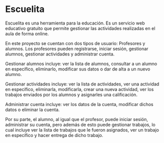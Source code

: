 # Escuelita
Escuelita es una herramienta para la educación. Es un servicio web educativo gratuito que permite gestionar las actividades realizadas en el aula de forma online.

En este proyecto se cuentan con dos tipos de usuario: Profesores y alumnos. Los profesores pueden registrarse, iniciar sesión, gestionar alumnos, gestionar actividades y administrar cuenta.

Gestionar alumnos incluye: ver la lista de alumnos, consultar a un alumno en específico, eliminarlo, modificar sus datos o dar de alta a un nuevo alumno. 

Gestionar actividades incluye: ver la lista de actividades, ver una actividad en específico, eliminarla, modificarla, crear una nueva actividad, ver los trabajos enviados por los alumnos y asignarles una calificación. 

Administrar cuenta incluye: ver los datos de la cuenta, modificar dichos datos o eliminar la cuenta. 

Por su parte, el alumno, al igual que el profesor, puede iniciar sesión, administrar su cuenta, pero además de esto puede gestionar trabajos, lo cual incluye ver la lista de trabajos que le fueron asignados, ver un trabajo en específico y hacer entrega de dicho trabajo. 
